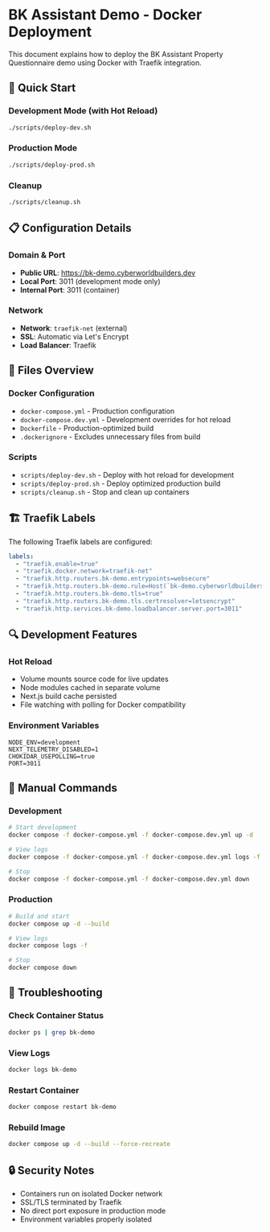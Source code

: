 # BK Assistant Demo - Docker Deployment

This document explains how to deploy the BK Assistant Property Questionnaire demo using Docker with Traefik integration.

## 🚀 Quick Start

### Development Mode (with Hot Reload)
```bash
./scripts/deploy-dev.sh
```

### Production Mode
```bash
./scripts/deploy-prod.sh
```

### Cleanup
```bash
./scripts/cleanup.sh
```

## 📋 Configuration Details

### Domain & Port
- **Public URL**: https://bk-demo.cyberworldbuilders.dev
- **Local Port**: 3011 (development mode only)
- **Internal Port**: 3011 (container)

### Network
- **Network**: `traefik-net` (external)
- **SSL**: Automatic via Let's Encrypt
- **Load Balancer**: Traefik

## 🔧 Files Overview

### Docker Configuration
- `docker-compose.yml` - Production configuration
- `docker-compose.dev.yml` - Development overrides for hot reload
- `Dockerfile` - Production-optimized build
- `.dockerignore` - Excludes unnecessary files from build

### Scripts
- `scripts/deploy-dev.sh` - Deploy with hot reload for development
- `scripts/deploy-prod.sh` - Deploy optimized production build
- `scripts/cleanup.sh` - Stop and clean up containers

## 🏗️ Traefik Labels

The following Traefik labels are configured:

```yaml
labels:
  - "traefik.enable=true"
  - "traefik.docker.network=traefik-net"
  - "traefik.http.routers.bk-demo.entrypoints=websecure"
  - "traefik.http.routers.bk-demo.rule=Host(`bk-demo.cyberworldbuilders.dev`)"
  - "traefik.http.routers.bk-demo.tls=true"
  - "traefik.http.routers.bk-demo.tls.certresolver=letsencrypt"
  - "traefik.http.services.bk-demo.loadbalancer.server.port=3011"
```

## 🔍 Development Features

### Hot Reload
- Volume mounts source code for live updates
- Node modules cached in separate volume
- Next.js build cache persisted
- File watching with polling for Docker compatibility

### Environment Variables
```env
NODE_ENV=development
NEXT_TELEMETRY_DISABLED=1
CHOKIDAR_USEPOLLING=true
PORT=3011
```

## 📝 Manual Commands

### Development
```bash
# Start development
docker compose -f docker-compose.yml -f docker-compose.dev.yml up -d

# View logs
docker compose -f docker-compose.yml -f docker-compose.dev.yml logs -f

# Stop
docker compose -f docker-compose.yml -f docker-compose.dev.yml down
```

### Production
```bash
# Build and start
docker compose up -d --build

# View logs
docker compose logs -f

# Stop
docker compose down
```

## 🐛 Troubleshooting

### Check Container Status
```bash
docker ps | grep bk-demo
```

### View Logs
```bash
docker logs bk-demo
```

### Restart Container
```bash
docker compose restart bk-demo
```

### Rebuild Image
```bash
docker compose up -d --build --force-recreate
```

## 🔒 Security Notes

- Containers run on isolated Docker network
- SSL/TLS terminated by Traefik
- No direct port exposure in production mode
- Environment variables properly isolated 
